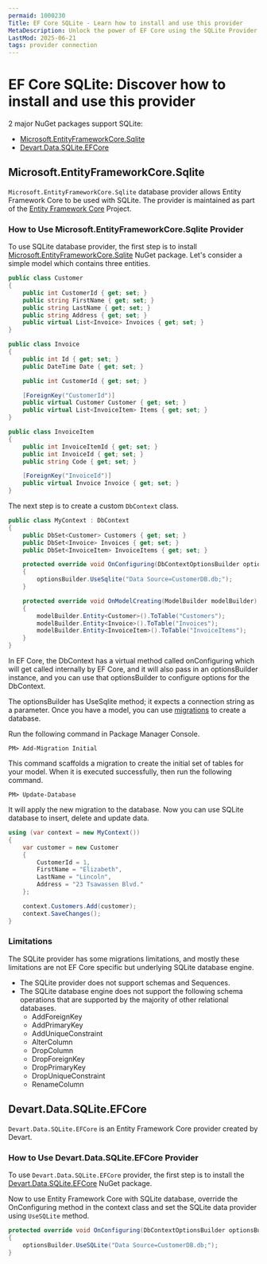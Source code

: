```yaml
---
permaid: 1000230
Title: EF Core SQLite - Learn how to install and use this provider
MetaDescription: Unlock the power of EF Core using the SQLite Provider. Learn how to use an SQLite database and which providers to install for Entity Framework Core.
LastMod: 2025-06-21
tags: provider connection
---
```


# EF Core SQLite: Discover how to install and use this provider

2 major NuGet packages support SQLite:

- [Microsoft.EntityFrameworkCore.Sqlite](https://www.nuget.org/packages/Microsoft.EntityFrameworkCore.Sqlite/)
- [Devart.Data.SQLite.EFCore](https://www.nuget.org/packages/Devart.Data.SQLite.EFCore/)

## Microsoft.EntityFrameworkCore.Sqlite

`Microsoft.EntityFrameworkCore.Sqlite` database provider allows Entity Framework Core to be used with SQLite. The provider is maintained as part of the [Entity Framework Core](https://github.com/aspnet/EntityFrameworkCore) Project.

### How to Use Microsoft.EntityFrameworkCore.Sqlite Provider

To use SQLite database provider, the first step is to install [Microsoft.EntityFrameworkCore.Sqlite](https://www.nuget.org/packages/Microsoft.EntityFrameworkCore.Sqlite/) NuGet package. Let's consider a simple model which contains three entities.


```csharp
public class Customer
{
    public int CustomerId { get; set; }
    public string FirstName { get; set; }
    public string LastName { get; set; }
    public string Address { get; set; }
    public virtual List<Invoice> Invoices { get; set; }
}

public class Invoice
{
    public int Id { get; set; }
    public DateTime Date { get; set; }

    public int CustomerId { get; set; }

    [ForeignKey("CustomerId")]
    public virtual Customer Customer { get; set; }
    public virtual List<InvoiceItem> Items { get; set; }
}

public class InvoiceItem
{
    public int InvoiceItemId { get; set; }
    public int InvoiceId { get; set; }
    public string Code { get; set; }

    [ForeignKey("InvoiceId")]
    public virtual Invoice Invoice { get; set; }
}
```

The next step is to create a custom `DbContext` class.


```csharp
public class MyContext : DbContext
{
    public DbSet<Customer> Customers { get; set; }
    public DbSet<Invoice> Invoices { get; set; }
    public DbSet<InvoiceItem> InvoiceItems { get; set; }

    protected override void OnConfiguring(DbContextOptionsBuilder optionsBuilder)
    {
        optionsBuilder.UseSqlite("Data Source=CustomerDB.db;");
    }

    protected override void OnModelCreating(ModelBuilder modelBuilder)
    {
        modelBuilder.Entity<Customer>().ToTable("Customers");
        modelBuilder.Entity<Invoice>().ToTable("Invoices");
        modelBuilder.Entity<InvoiceItem>().ToTable("InvoiceItems");
    }
}
```

In EF Core, the DbContext has a virtual method called onConfiguring which will get called internally by EF Core, and it will also pass in an optionsBuilder instance, and you can use that optionsBuilder to configure options for the DbContext. 

The optionsBuilder has UseSqlite method; it expects a connection string as a parameter. Once you have a model, you can use [migrations](/migrations) to create a database.

Run the following command in Package Manager Console.

`PM> Add-Migration Initial` 

This command scaffolds a migration to create the initial set of tables for your model. When it is executed successfully, then run the following command.

`PM> Update-Database`

It will apply the new migration to the database. Now you can use SQLite database to insert, delete and update data.


```csharp
using (var context = new MyContext())
{
    var customer = new Customer
    {
        CustomerId = 1,
        FirstName = "Elizabeth",
        LastName = "Lincoln",
        Address = "23 Tsawassen Blvd."
    };

    context.Customers.Add(customer);
    context.SaveChanges();
}
```

### Limitations

The SQLite provider has some migrations limitations, and mostly these limitations are not EF Core specific but underlying SQLite database engine.

 - The SQLite provider does not support schemas and Sequences. 
 - The SQLite database engine does not support the following schema operations that are supported by the majority of other relational databases.
   - AddForeignKey
   - AddPrimaryKey
   - AddUniqueConstraint
   - AlterColumn
   - DropColumn
   - DropForeignKey
   - DropPrimaryKey
   - DropUniqueConstraint
   - RenameColumn
   
## Devart.Data.SQLite.EFCore

`Devart.Data.SQLite.EFCore` is an Entity Framework Core provider created by Devart.

### How to Use Devart.Data.SQLite.EFCore Provider

To use `Devart.Data.SQLite.EFCore` provider, the first step is to install the [Devart.Data.SQLite.EFCore](https://www.nuget.org/packages/Devart.Data.SQLite.EFCore/) NuGet package. 

Now to use Entity Framework Core with SQLite database, override the OnConfiguring method in the context class and set the SQLite data provider using `UseSQLite` method. 


```csharp
protected override void OnConfiguring(DbContextOptionsBuilder optionsBuilder)
{
	optionsBuilder.UseSQLite("Data Source=CustomerDB.db;");
}
```
